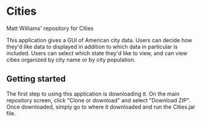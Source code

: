 # Cities
Matt Williams' repository for Cities

This application gives a GUI of American city data. Users can decide how they'd like data to displayed in addition to which data in particular is included. Users can select which state they'd like to view, and can view cities organized by city name or by city population.

## Getting started
The first step to using this application is downloading it. On the main repository screen, click "Clone or download" and select "Download ZIP". Once downloaded, simply go to where it downloaded and run the Cities.jar file.
